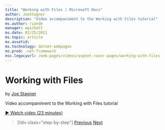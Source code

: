 ```yaml
---
title: "Working with Files | Microsoft Docs"
author: JoeStagner
description: "Video accompaniment to the Working with Files tutorial"
ms.author: riande
manager: wpickett
ms.date: 02/25/2011
ms.topic: article
ms.assetid: 
ms.technology: dotnet-webpages
ms.prod: .net-framework
msc.legacyurl: /web-pages/videos/aspnet-razor-pages/working-with-files
---
```

Working with Files
====================
by [Joe Stagner](https://github.com/JoeStagner)

Video accompaniment to the Working with Files tutorial

[&#9654; Watch video (23 minutes)](https://channel9.msdn.com/Blogs/ASP-NET-Site-Videos/working-with-files)

>[!div class="step-by-step"] [Previous](displaying-data-in-a-chart-part-2.md) [Next](working-with-images.md)